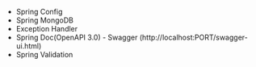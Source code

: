 * Spring Config
* Spring MongoDB
* Exception Handler
* Spring Doc(OpenAPI 3.0) - Swagger (http://localhost:PORT/swagger-ui.html)
* Spring Validation